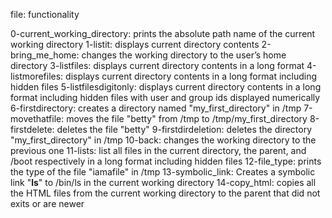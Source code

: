 file: functionality

0-current_working_directory:	prints the absolute path name of the current working directory
1-listit:           displays current directory contents
2-bring_me_home:    changes the working directory to the user’s home directory
3-listfiles:			displays current directory contents in a long format
4-listmorefiles:		displays current directory contents in a long format including hidden files
5-listfilesdigitonly:		displays current directory contents in a long format including hidden files
				with user and group ids displayed numerically
6-firstdirectory:		creates a directory named "my_first_directory" in /tmp
7-movethatfile:			moves the file "betty" from /tmp to /tmp/my_first_directory
8-firstdelete:			deletes the file "betty"
9-firstdirdeletion:		deletes the directory "my_first_directory" in /tmp
10-back:			changes the working directory to the previous one
11-lists:			list all files in the current directory, the parent, and /boot respectively
				in a long format including hidden files
12-file_type:			prints the type of the file "iamafile" in /tmp
13-symbolic_link:		Creates a symbolic link "__ls__" to /bin/ls in the current working directory
14-copy_html:			copies all the HTML files from the current working directory to the parent
				that did not exits or are newer
